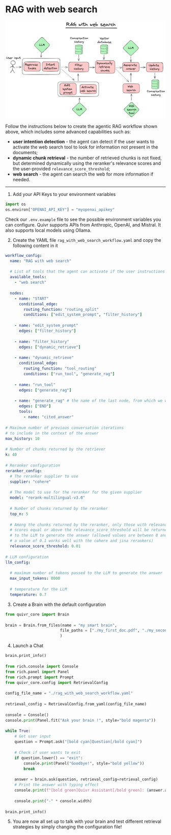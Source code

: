 # RAG with web search


![](rag_with_web_search.excalidraw.png)

Follow the instructions below to create the agentic RAG workflow shown above, which includes some advanced capabilities such as:

* **user intention detection** - the agent can detect if the user wants to activate the web search tool to look for information not present in the documents;
* **dynamic chunk retrieval** - the number of retrieved chunks is not fixed, but determined dynamically using the reranker's relevance scores and the user-provided ``relevance_score_threshold``;
* **web search** - the agent can search the web for more information if needed.


---

1. Add your API Keys to your environment variables
```python
import os
os.environ["OPENAI_API_KEY"] = "myopenai_apikey"

```
Check our `.env.example` file to see the possible environment variables you can configure. Quivr supports APIs from Anthropic, OpenAI, and Mistral. It also supports local models using Ollama.

2. Create the YAML file ``rag_with_web_search_workflow.yaml`` and copy the following content in it
```yaml
workflow_config:
  name: "RAG with web search"

  # List of tools that the agent can activate if the user instructions require it
  available_tools:
    - "web search"

  nodes:
    - name: "START"
      conditional_edge:
        routing_function: "routing_split"
        conditions: ["edit_system_prompt", "filter_history"]

    - name: "edit_system_prompt"
      edges: ["filter_history"]

    - name: "filter_history"
      edges: ["dynamic_retrieve"]

    - name: "dynamic_retrieve"
      conditional_edge:
        routing_function: "tool_routing"
        conditions: ["run_tool", "generate_rag"]

    - name: "run_tool"
      edges: ["generate_rag"]

    - name: "generate_rag" # the name of the last node, from which we want to stream the answer to the user
      edges: ["END"]
      tools:
        - name: "cited_answer"

# Maximum number of previous conversation iterations
# to include in the context of the answer
max_history: 10

# Number of chunks returned by the retriever
k: 40

# Reranker configuration
reranker_config:
  # The reranker supplier to use
  supplier: "cohere"

  # The model to use for the reranker for the given supplier
  model: "rerank-multilingual-v3.0"

  # Number of chunks returned by the reranker
  top_n: 5

  # Among the chunks returned by the reranker, only those with relevance
  # scores equal or above the relevance_score_threshold will be returned
  # to the LLM to generate the answer (allowed values are between 0 and 1,
  # a value of 0.1 works well with the cohere and jina rerankers)
  relevance_score_threshold: 0.01

# LLM configuration
llm_config:

  # maximum number of tokens passed to the LLM to generate the answer
  max_input_tokens: 8000

  # temperature for the LLM
  temperature: 0.7
```

3. Create a Brain with the default configuration
```python
from quivr_core import Brain

brain = Brain.from_files(name = "my smart brain",
                        file_paths = ["./my_first_doc.pdf", "./my_second_doc.txt"],
                        )

```

4. Launch a Chat
```python
brain.print_info()

from rich.console import Console
from rich.panel import Panel
from rich.prompt import Prompt
from quivr_core.config import RetrievalConfig

config_file_name = "./rag_with_web_search_workflow.yaml"

retrieval_config = RetrievalConfig.from_yaml(config_file_name)

console = Console()
console.print(Panel.fit("Ask your brain !", style="bold magenta"))

while True:
    # Get user input
    question = Prompt.ask("[bold cyan]Question[/bold cyan]")

    # Check if user wants to exit
    if question.lower() == "exit":
        console.print(Panel("Goodbye!", style="bold yellow"))
        break

    answer = brain.ask(question, retrieval_config=retrieval_config)
    # Print the answer with typing effect
    console.print(f"[bold green]Quivr Assistant[/bold green]: {answer.answer}")

    console.print("-" * console.width)

brain.print_info()
```

5. You are now all set up to talk with your brain and test different retrieval strategies by simply changing the configuration file!
